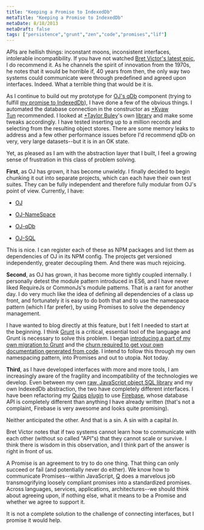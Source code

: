 ```yaml
---
title: "Keeping a Promise to IndexedDb"
metaTitle: "Keeping a Promise to IndexedDb"
metaDate: 8/18/2013
metaDraft: false
tags: ["persistence","grunt","zen","code","promises","lïf"]
---
```


APIs are hellish things: inconstant moons, inconsistent interfaces, intolerable incompatibility. If you have not watched [Bret Victor's latest epic](http://worrydream.com/dbx), I do recommend it. As he channels the spirit of innovation from the 1970s, he notes that it would be horrible if, 40 years from then, the only way two systems could communicate were through predefined and agreed upon interfaces. Indeed. What a terrible thing that would be it is.  
  
As I continue to build out my prototype for [OJ's qDb](https://github.com/somecallmechief/oj-qdb) component (trying to fulfill [my promise to IndexedDb](http://hiking.luddites.me/2013/06/a-promise-to-indexeddb.html)), I have done a few of the obvious things. I automated the database connection in the constructor as [+Kyaw Tun](http://plus.google.com/115052908021360451116) recommended. I looked at [+Taylor Buley](http://plus.google.com/108530078008635144092)'s own [library](https://github.com/editor/indb) and make some tweaks accordingly. I have tested inserting up to a million records and selecting from the resulting object stores. There are some memory leaks to address and a few other performance issues before I'd recommend qDb on very, very large datasets--but it is in an OK state.  
  
Yet, as pleased as I am with the abstraction layer that I built, I feel a growing sense of frustration in this class of problem solving.  
  
**First**, as OJ has grown, it has become unwieldy. I finally decided to begin chunking it out into separate projects, which can each have their own test suites. They can be fully independent and therefore fully modular from OJ's point of view. Currently, I have:  
  

*   [OJ](https://github.com/somecallmechief/oj)

*   [OJ-NameSpace](https://github.com/somecallmechief/oj-namespace)
*   [OJ-qDb](https://github.com/somecallmechief/oj-qdb)
*   [OJ-SQL](https://github.com/somecallmechief/oj-sql)

This is nice. I can register each of these as NPM packages and list them as dependencies of OJ in its NPM config. The projects get versioned independently, greater decoupling them. And there was much rejoicing.

  

**Second**, as OJ has grown, it has become more tightly coupled internally. I personally detest the module pattern introduced in ES6, and I have never liked RequireJs or CommonJs's module patterns. That is a rant for another day. I do very much like the idea of defining all dependencies of a class up front, and fortunately it is easy to do both that and to use the namespace pattern (which I far prefer), by using Promises to solve the dependency management.

  

I have wanted to blog directly at this feature, but I felt I needed to start at the beginning. I think [Grunt](http://gruntjs.com/) is a critical, essential tool of the language and Grunt is necessary to solve this problem. I began [introducing a part of my own migration to Grunt](http://hiking.luddites.me/2013/07/making-sense-of-grunt-importing.html) and the [churn required to get your own documentation generated from code](http://hiking.luddites.me/2013/07/api-documentation-considered-evil.html). I intend to follow this through my own namespacing pattern, into Promises and out to utopia. Not today.

  

**Third**, as I have developed interfaces with more and more tools, I am increasingly aware of the fragility and incompatibility of the technologies we develop. Even between my own [raw, JavaScript object SQL library](http://hiking.luddites.me/2013/03/currying-favor-with-partial-application.html) and my own IndexedDb abstraction, the two have completely different interfaces. I have been refactoring my [Quips](http://fogbugz.stackexchange.com/questions/7350/implementing-bugzilla-style-quips-using-fogbugz-plugin-architecture) [plugin](https://github.com/somecallmechief/quips) to use [Firebase](https://www.firebase.com/), whose database API is completely different than anything I have already written (that's not a complaint, Firebase is very awesome and looks quite promising).

  

Neither anticipated the other. And that is a sin. A sin with a capital _In_.

  

Bret Victor notes that if two systems cannot learn how to communicate with each other (without so called "API"s) that they cannot scale or survive. I think there is wisdom in this observation, and I think part of the answer is right in front of us.

  

A Promise is an agreement to try to do one thing. That thing can only succeed or fail (and potentially never do either). We know how to communicate Promises--within JavaScript, [Q](https://github.com/kriskowal/q) does a marvelous job transmogrifying loosely compliant promises into a standardized promises. Across languages, services, applications, architectures--we should think about agreeing upon, if nothing else, what it means to be a Promise and whether we agree to support it.

  

It is not a complete solution to the challenge of connecting interfaces, but I promise it would help.
